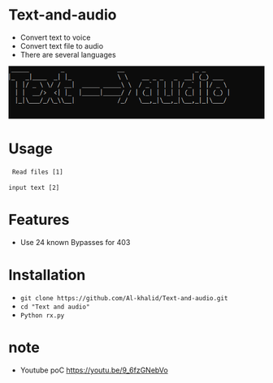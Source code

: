# Text-and-audio


- Convert text to voice
- Convert text file to audio 
- There are several languages

![clarification](https://raw.githubusercontent.com/Al-khalid/Text-and-audio/master/a.png)

# Usage
` Read files [1]`

` input text [2] `


# Features
- Use 24 known Bypasses for 403 

# Installation
   * `git clone https://github.com/Al-khalid/Text-and-audio.git`
   * `cd "Text and audio"`
   * `Python rx.py`


# note
- Youtube poC https://youtu.be/9_6fzGNebVo


   
